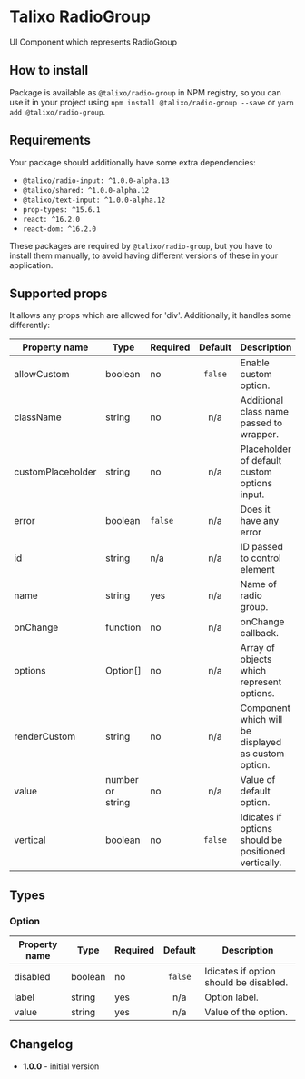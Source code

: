 # Talixo RadioGroup

UI Component which represents RadioGroup

## How to install

Package is available as `@talixo/radio-group` in NPM registry, so you can use it in your project
using `npm install @talixo/radio-group --save` or `yarn add @talixo/radio-group`.

## Requirements

Your package should additionally have some extra dependencies:

- `@talixo/radio-input: ^1.0.0-alpha.13`
- `@talixo/shared: ^1.0.0-alpha.12`
- `@talixo/text-input: ^1.0.0-alpha.12`
- `prop-types: ^15.6.1`
- `react: ^16.2.0`
- `react-dom: ^16.2.0`

These packages are required by `@talixo/radio-group`, but you have to install them manually,
to avoid having different versions of these in your application.

## Supported props

It allows any props which are allowed for 'div'. Additionally, it handles some differently:

Property name     | Type              | Required  | Default | Description                    
------------------|-------------------|-----------|:-------:|--------------------------------
allowCustom       | boolean           | no        | `false` | Enable custom option.
className         | string            | no        | n/a     | Additional class name passed to wrapper.
customPlaceholder | string            | no        | n/a     | Placeholder of default custom options input.
error             | boolean           | `false`   | n/a     | Does it have any error
id                | string            | n/a       | n/a     | ID passed to control element
name              | string            | yes       | n/a     | Name of radio group.
onChange          | function          | no        | n/a     | onChange callback.
options           | Option[]          | no        | n/a     | Array of objects which represent options.
renderCustom      | string            | no        | n/a     | Component which will be displayed as custom option.
value             | number or string  | no        | n/a     | Value of default option.
vertical          | boolean           | no        | `false` | Idicates if options should be positioned vertically.

## Types

### Option

Property name | Type              | Required  | Default | Description                    
--------------|-------------------|-----------|:-------:|--------------------------------
disabled      | boolean           | no        | `false` | Idicates if option should be disabled.
label         | string            | yes       | n/a     | Option label.
value         | string            | yes       | n/a     | Value of the option.

## Changelog

- **1.0.0** - initial version
